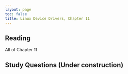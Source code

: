 ```yaml
---
layout: page
toc: false
title: Linux Device Drivers, Chapter 11
---
```


## Reading

All of Chapter 11

## Study Questions (Under construction)
